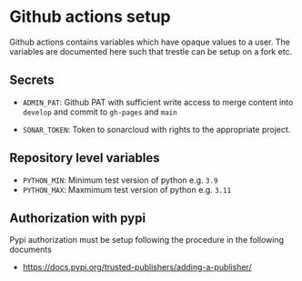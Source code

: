 # Github actions setup

Github actions contains variables which have opaque values to a user.
The variables are documented here such that trestle can be setup on a fork etc.

## Secrets

- `ADMIN_PAT`: Github PAT with sufficient write access to merge content into `develop` and commit to `gh-pages` and `main`

- `SONAR_TOKEN`: Token to sonarcloud with rights to the appropriate project.

## Repository level variables

- `PYTHON_MIN`: Minimum test version of python e.g. `3.9`
- `PYTHON_MAX`: Maxmimum test version of python e.g. `3.11`

## Authorization with pypi

Pypi authorization must be setup following the procedure in the following documents

- https://docs.pypi.org/trusted-publishers/adding-a-publisher/
